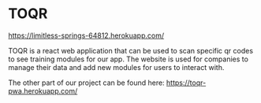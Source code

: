 # TOQR

https://limitless-springs-64812.herokuapp.com/

TOQR is a react web application that can be used to scan specific qr codes to see training modules for our app. The website is used for companies to manage their data and add new modules for users to interact with.

The other part of our project can be found here: https://toqr-pwa.herokuapp.com/